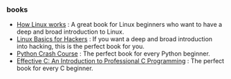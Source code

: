 ### books

- [How Linux works](https://nostarch.com/howlinuxworks2) : A great book for Linux beginners who want to have a deep and broad introduction to Linux.
- [Linux Basics for Hackers](https://nostarch.com/linuxbasicsforhackers) : If you want a deep and broad introduction into hacking, this is the perfect book for you. 
- [Python Crash Course](https://nostarch.com/pythoncrashcourse2e) : The perfect book for every Python beginner.
- [Effective C: An Introduction to Professional C Programming](https://nostarch.com/Effective_C) : The perfect book for every C beginner.